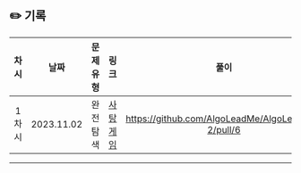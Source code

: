 ## ✏️ 기록   

| 차시 |    날짜    | 문제유형 | 링크 | 풀이 |
|:----:|:---------:|:----:|:-----:|:----:|
| 1차시 | 2023.11.02 |  완전 탐색  | [사탕게임](https://www.acmicpc.net/problem/3085)  | https://github.com/AlgoLeadMe/AlgoLeadMe-2/pull/6 |
---
